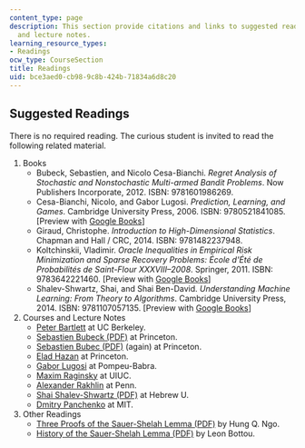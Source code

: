 ```yaml
---
content_type: page
description: This section provide citations and links to suggested readings, courses,
  and lecture notes.
learning_resource_types:
- Readings
ocw_type: CourseSection
title: Readings
uid: bce3aed0-cb98-9c8b-424b-71834a6d8c20
---
```


Suggested Readings
------------------

There is no required reading. The curious student is invited to read the following related material.

1.  Books
    *   Bubeck, Sebastien, and Nicolo Cesa-Bianchi. _Regret Analysis of Stochastic and Nonstochastic Multi-armed Bandit Problems_. Now Publishers Incorporate, 2012. ISBN: 9781601986269.
    *   Cesa-Bianchi, Nicolo, and Gabor Lugosi. _Prediction, Learning, and Games_. Cambridge University Press, 2006. ISBN: 9780521841085. \[Preview with [Google Books](http://books.google.com/books?id=zDnRBlazhfYC&pg=PAfrontcover)\]
    *   Giraud, Christophe. _Introduction to High-Dimensional Statistics_. Chapman and Hall / CRC, 2014. ISBN: 9781482237948.
    *   Koltchinskii, Vladimir. _Oracle Inequalities in Empirical Risk Minimization and Sparse Recovery Problems: École d'Été de Probabilités de Saint-Flour XXXVIII–2008_. Springer, 2011. ISBN: 9783642221460. \[Preview with [Google Books](http://books.google.com/books?id=D5Jxen3_xkAC&pg=PAfrontcover)\]
    *   Shalev-Shwartz, Shai, and Shai Ben-David. _Understanding Machine Learning: From Theory to Algorithms_. Cambridge University Press, 2014. ISBN: 9781107057135. \[Preview with [Google Books](http://books.google.com/books?id=ttJkAwAAQBAJ&pg=PAfrontcover)\]
2.  Courses and Lecture Notes
    *   [Peter Bartlett](http://www.cs.berkeley.edu/~bartlett/courses/281b-sp08/) at UC Berkeley.
    *   [Sebastien Bubeck (PDF)](http://research.microsoft.com/en-us/um/people/sebubeck/BubeckLectureNotes.pdf) at Princeton.
    *   [Sebastien Bubec (PDF)](http://research.microsoft.com/en-us/um/people/sebubeck/Bubeck15.pdf) (again) at Princeton.
    *   [Elad Hazan](http://ocobook.cs.princeton.edu/) at Princeton.
    *   [Gabor Lugosi](http://www.springer.com/cn/book/9783211836880) at Pompeu-Babra.
    *   [Maxim Raginsky](http://maxim.ece.illinois.edu/teaching/fall14/schedule.html) at UIUC.
    *   [Alexander Rakhlin](http://www.mit.edu/~rakhlin/) at Penn.
    *   [Shai Shalev-Shwartz (PDF)](http://www.cs.huji.ac.il/~shais/Handouts.pdf) at Hebrew U.
    *   [Dmitry Panchenko](/courses/18-465-topics-in-statistics-statistical-learning-theory-spring-2007) at MIT.
3.  Other Readings
    *   [Three Proofs of the Sauer-Shelah Lemma (PDF)](http://www.cse.buffalo.edu/~hungngo/classes/2010/711/lectures/sauer.pdf) by Hung Q. Ngo.
    *   [History of the Sauer-Shelah Lemma (PDF)](http://leon.bottou.org/_media/papers/vapnik-symposium-2011.pdf) by Leon Bottou.